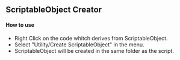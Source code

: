 ## ScriptableObject Creator

#### How to use
- Right Click on the code whitch derives from ScriptableObject.
- Select "Utility/Create ScriptableObject" in the menu.
- ScriptableObject will be created in the same folder as the script.